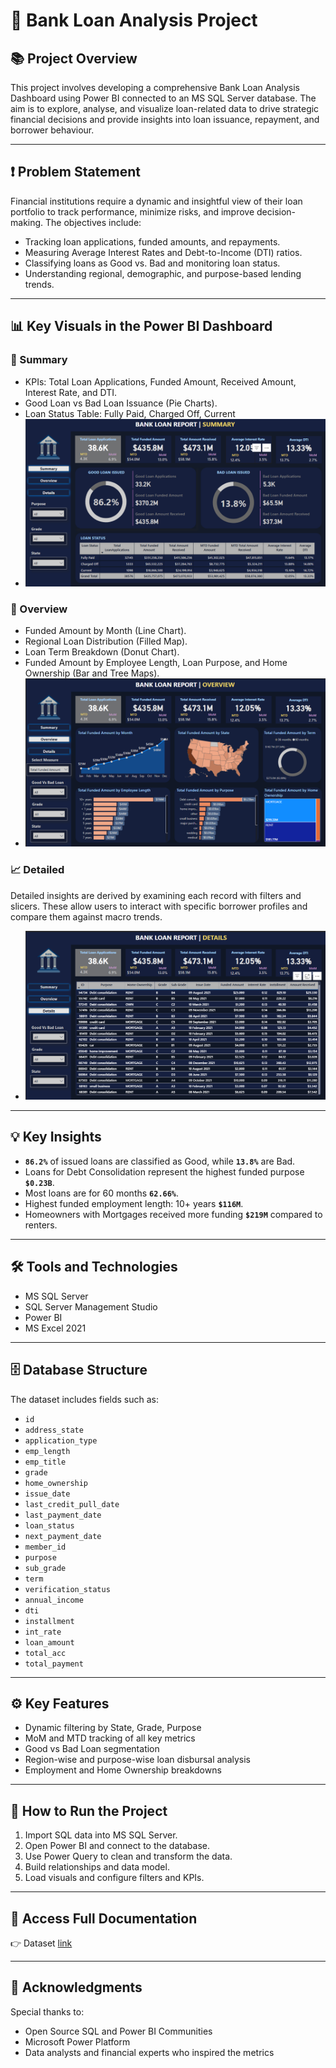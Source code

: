 
# 🏦 Bank Loan Analysis Project


## 📚 Project Overview
This project involves developing a comprehensive Bank Loan Analysis Dashboard using Power BI connected to an MS SQL Server database. The aim is to explore, analyse, and visualize loan-related data to drive strategic financial decisions and provide insights into loan issuance, repayment, and borrower behaviour.

________________________________________
## ❗ Problem Statement
Financial institutions require a dynamic and insightful view of their loan portfolio to track performance, minimize risks, and improve decision-making. The objectives include:
-	Tracking loan applications, funded amounts, and repayments.
-	Measuring Average Interest Rates and Debt-to-Income (DTI) ratios.
-	Classifying loans as Good vs. Bad and monitoring loan status.
-	Understanding regional, demographic, and purpose-based lending trends.

________________________________________
## 📊 Key Visuals in the Power BI Dashboard
### 💼 Summary
- KPIs: Total Loan Applications, Funded Amount, Received Amount, Interest Rate, and DTI.
-	Good Loan vs Bad Loan Issuance (Pie Charts).
-	Loan Status Table: Fully Paid, Charged Off, Current
- ![Project summary](./Images/Summary_Dashboard.png)

### 🔎 Overview
- Funded Amount by Month (Line Chart).
-	Regional Loan Distribution (Filled Map).
-	Loan Term Breakdown (Donut Chart).
-	Funded Amount by Employee Length, Loan Purpose, and Home Ownership (Bar and Tree Maps).
- ![Project Overview](./Images/Over_View.png)

### 📈 Detailed
Detailed insights are derived by examining each record with filters and slicers. These allow users to interact with specific borrower profiles and compare them against macro trends.
- ![Project details](./Images/Detailed.png)

________________________________________
## 💡 Key Insights
-	**`86.2%`** of issued loans are classified as Good, while **`13.8%`** are Bad.
-	Loans for Debt Consolidation represent the highest funded purpose **`$0.23B`**.
-	Most loans are for 60 months **`62.66%`**.
-	Highest funded employment length: 10+ years **`$116M`**.
-	Homeowners with Mortgages received more funding **`$219M`** compared to renters.

________________________________________
## 🛠️ Tools and Technologies
-	MS SQL Server
-	SQL Server Management Studio
-	Power BI 
-	MS Excel 2021
  
________________________________________
## 🗄️ Database Structure
The dataset includes fields such as:
- `id`
- `address_state`
- `application_type`
- `emp_length`
- `emp_title`
- `grade`
- `home_ownership`
- `issue_date`
- `last_credit_pull_date`
- `last_payment_date`
- `loan_status`
- `next_payment_date`
- `member_id`
- `purpose`
- `sub_grade`
- `term`
- `verification_status`
- `annual_income`
- `dti`
- `installment`
- `int_rate`
- `loan_amount`
- `total_acc`
- `total_payment`

________________________________________
## ⚙️ Key Features
-	Dynamic filtering by State, Grade, Purpose
-	MoM and MTD tracking of all key metrics
-	Good vs Bad Loan segmentation
-	Region-wise and purpose-wise loan disbursal analysis
-	Employment and Home Ownership breakdowns

________________________________________
## 🚀 How to Run the Project
1.	Import SQL data into MS SQL Server.
2.	Open Power BI and connect to the database.
3.	Use Power Query to clean and transform the data.
4.	Build relationships and data model.
5.	Load visuals and configure filters and KPIs.
   
________________________________________
## 📄 Access Full Documentation
👉  Dataset [link](./Dataset/financial_loan.CSV)

________________________________________
## 🙌 Acknowledgments
Special thanks to:
-	Open Source SQL and Power BI Communities
-	Microsoft Power Platform
-	Data analysts and financial experts who inspired the metrics

